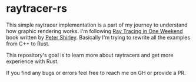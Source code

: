 # raytracer-rs

This simple raytracer implementation is a part of my journey to understand how graphic rendering works.
I'm following [Ray Tracing in One Weekend](https://raytracing.github.io/books/RayTracingInOneWeekend.html) book written by [Peter Shirley](https://www.petershirley.com/).
Basically I'm trying to rewrite all the examples from C++ to Rust.

This repository's goal is to learn more about raytracers and get more experience with Rust.

If you find any bugs or errors feel free to reach me on GH or provide a PR.
